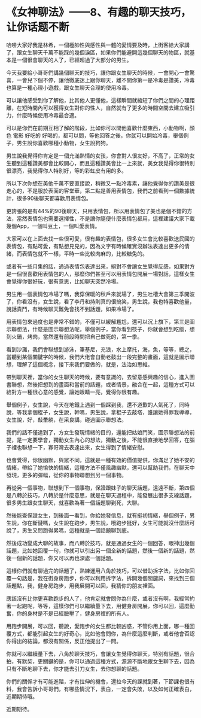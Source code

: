 # 《女神聊法》——8、有趣的聊天技巧，让你话题不断

哈喽大家好我是林希，一個極帥性與感性與一體的愛情要及時，上街客給大家講了，跟女生聊天千萬不能踩的幾個淚區，如果你們能避開這幾個聊天的物區，就基本是一個很會聊天的人了，已經超過了大部分的男生。

今天我要給小哥哥們講幾個聊天的技巧，讓你跟女生聊天的時候，一會開心一會驚喜，一會兒下個不停，讓他徹底迷上跟你聊天，離不開你第一是冷毒是讚美，冷毒也算是一種心理小遊戲，跟女生聊天合理的使用冷毒。

可以讓他感受到你了解他，比其他人更懂他，這樣瞬間就縮短了你們之間的心理距離，在短時間內可以獲得女生對你的性人，自然就有了更多的時間空間去建立吸引力，什麼時候使用冷毒最合適。

可以是你們在前期互相了解的階段，比如你可以問他喜歡什麼東西，小動物啊，顏色 電影 好吃的 好喝的，都可以問，等他回答之後，你就可以開始冷毒，舉個例子，男生說你喜歡哪種小動物，女生說狗狗。

男生說我覺得你肯定是一個充滿熱情的女孩，你會對人很友好，不高了，正常的女生聽到這種讚美都會比較開心，而且這種讚美會比一上來就，美女我覺得你很特別很漂亮，我覺得你人特別好，等的彩虹皮有用的多。

所以下次你想在美他千萬不要直接說，稍微又一點冷毒素，讓他覺得你的讚美是很走心的，不是服於表面的客堂華，第二點是善用表情包，我們之前看到一個數據統計，很多90後聊天都喜歡用表情包。

更誇張的是有44%的90後聊天，只用表情包，所以用表情包了美也是個不錯的方法，當然表情包也需要選擇性，不是讓你隨便什麼表情包都用，這裡建議大家下載幾個App，一個叫豆土，一個叫愛表情。

大家可以在上面去找一些很可愛，很有趣的表情包，很多女生會比較喜歡送民國的表情包，有點可愛，有點想見見的，因為文字有時候確實沒辦法表達出更多的情緒，而表情包就不一樣，平時一些比較肉麻的，比較糖兔的。

或者有一些月集的話，通過表情包表達出來，絕對不會讓女生覺得反感，如果對方是一個很喜歡用表情包的人，那麼你們甚至可以用表情包開展一場對話，這樣女生會覺得你很好玩，很有意思，比如聊天突然冷場。

男生用一個表情包冷場了嗎，我穿保暖的秋戶來就場了，男生吐槽大會第三季開波了，你看沒有，女生說，看了李丹和持則真的很搞笑，男生說，我也特喜歡他量，說話責鬥，有時候聊天難免會找不到話題，如果冷場了。

用表情包來過度也是非常不錯的，不僅可以緩解尷尬，還可以沉上旗下，第三是圖示聯想法，什麼是圖示聯想法呢，舉個例子，當你看到筷子，你就會想到吃飯，想到火鍋，烤肉，當然還有前段時間把自己做死的，第一季。

看到沙灘，我們會聯想到游泳，筆基尼，充浪，水上摩托，海，魚，等等，總之，當聽到某個關鍵字的時候，我們大佬會自動老鼓出一段完整的畫面，這就是圖示聯想，理解了這個概念，接下來我們要做的，就是，法治如思維。

帶到聊天裡，當你的女生聊天的時候，要有意識的，去留意感興趣的信心，進入圖書聯想，然後把想到的畫面和當前的話題，或者情景，融合在一起，這種方式可以給對方一種很心意的感覺，讓她眼睛一亮，覺得你很有趣。

舉個例子，女生說，今天在地鐵上遇到一個踩到我，還不道歉的人氣死了，同時說，等我拿個棍子，女生說，幹嗎，男生說，拿棍子去敲塔，誰讓她得罪我導導，女生說，好，敲暈躺，在采良講，碰過圖示聯想法。

我們的話不僅達到了，方女生發現情緒的目的，還能把姑娘鬥笑，圖示聯想法的前提，是一定要學會，獨動女生內心的想法，獨動之後，不能很直接地學回答，在腦子裡也聯想一下，寡哥灣去表達出來，女生得到了情緒安慰。

也會覺得，你很幽默，與眾不同，這就是一種有效的價值提供，你滿足了她不安的情緒，帶給了她愉快的情緒，這種方法不僅風趣幽默，還可以幫助我們，在聊天中發現，更多的彈幅，從你的事物聯想到另一個事物。

再從另一個事物，聯想到下一個事物，保證跟妹子的聊天話題，遠遠不斷，第四個是八轉於技巧，八轉於是什麼意思，就是在聊天過程中，能發展出很多支線話題，很多男生跟女生聊天，就喜歡為著一個話題聊到死，大聊。

然後能查保證女生，到後面一看到，你給她發信息，就有挺初情緒，舉個例子，男生說，你在斷鏈嗎，女生說在跑步，男生說，哦跑步挺好，女生可能就沒什麼話可說了，男生又問跑得累嗎，這種就是一個話題聊到底。

然後成功變成大聊的故事，而八轉於技巧，就是通過女生的一個回答，眼神出幾個話題，比如她回覆一句，你就可以引出另一個全新的話題，然後一個新的話題，然後一個新的話題，你又可以再也深處一個話題。

這樣你們就有聊過完的話題了，熟練運用八角於技巧，可以借助拆字法，比如你回覆一句話是，我在街身房跑步，你可以利用拆字法，拆開幾個關鍵詞，來找到三個話題點，我，健身房跑步，用我展開可以回，我猜你的朋友裡面。

應該沒有比你更喜歡跑步的人了，他肯定就會問你為什麼，或者沒有啊，我經常約著一起跑呢，等等，這樣你們可以繼續量下去，用健身房開展，你可以回，這麼勤奮，你的身材是不是已經臉壓了，健身房裡的所有人。

用跑步開展，可以回，聽說，愛跑步的女生都比較凶惑，不管你用上面，哪一種回覆方式，都能引起女生的好奇心，比如他會問你，為什麼這麼判斷，或者他會否認你得出的結論，都沒有關係，反正他提出了一問。

你就可以繼續量下去，八角於聊天技巧，會讓女生覺得你聊天，特別有話題，很合拍，有默契，更關鍵的是，你可以通過這種方式，源源不斷地跟女生聊下去，因為只有不斷地聊下去，你才能去引刀女生，去你想聊的話題。

你們的關係才有可能進階，才有拉伸的機會，還拉今天的課就到著，下節課也很有料，我會告訴小哥哥們，有哪些情況下，表白，一定會失敗，以及如何正確表白，近期期待哦。

近期期待。